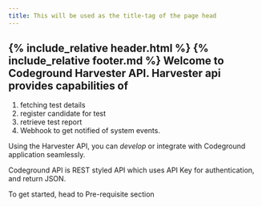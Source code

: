```yaml
---
title: This will be used as the title-tag of the page head
---
```


{% include_relative header.html %}
{% include_relative footer.md %}
Welcome to Codeground Harvester API. Harvester api provides capabilities of 
---

1. fetching test details
2. register candidate for test 
3. retrieve test report
4. Webhook to get notified of system events.

Using the  Harvester API, you can *develop* or integrate with Codeground application seamlessly.

Codeground API is REST styled API which uses API Key for authentication, and return JSON.

To get started, head to Pre-requisite section 



